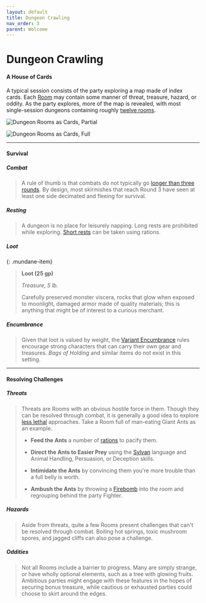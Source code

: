 ```yaml
---
layout: default
title: Dungeon Crawling
nav_order: 3
parent: Welcome
---
```


# Dungeon Crawling

#### A House of Cards

A typical session consists of the party exploring a map made of index cards. Each [Room](../gm_guide/rooms/rooms) may contain some manner of threat, treasure, hazard, or oddity. As the party explores, more of the map is revealed, with most single-session dungeons containing roughly [twelve rooms](../gm_guide/rooms/twelve_room_dungeon).

![Dungeon Rooms as Cards, Partial](../../../assets/img/dungeon_01.jpg)

![Dungeon Rooms as Cards, Full](../../../assets/img/dungeon_02.jpg)


---


#### Survival

##### Combat

> A rule of thumb is that combats do not typically go [longer than three rounds](../gm_guide/combat/combat). By design, most skirmishes that reach Round 3 have seen at least one side decimated and fleeing for survival.

##### Resting

> A dungeon is no place for leisurely napping. Long rests are prohibited while exploring. [Short rests](../adventuring/resting) can be taken using rations.

##### Loot

{: .mundane-item}
> **Loot (25 gp)**
>
> *Treasure, 5 lb.*
>
> Carefully preserved monster viscera, rocks that glow when exposed to moonlight, damaged armor made of quality materials; this is anything that might be of interest to a curious merchant.

##### Encumbrance

> Given that loot is valued by weight, the [Variant Encumbrance](../adventuring/encumbrance) rules encourage strong characters that can carry their own gear and treasures. *Bags of Holding* and similar items do not exist in this setting.

---

#### Resolving Challenges

##### Threats 
> Threats are Rooms with an obvious hostile force in them. Though they can be resolved through combat, it is generally a good idea to explore [less lethal](../gm_guide/combat/combat) approaches. Take a Room full of man-eating Giant Ants as an example.
>
> * **Feed the Ants** a number of [rations](../../data/items/rations) to pacify them.
>
> * **Direct the Ants to Easier Prey** using the [Sylvan](../adventuring/languages#sylvan) language and Animal Handling, Persuasion, or Deception skills.
> 
> * **Intimidate the Ants** by convincing them you're more trouble than a full belly is worth.
> 
> * **Ambush the Ants** by throwing a [Firebomb](../gear/alchemics) into the room and regrouping behind the party Fighter.

##### Hazards

> Aside from threats, quite a few Rooms present challenges that can't be resolved through combat. Boiling hot springs, toxic mushroom spores, and jagged cliffs can also pose a challenge.

##### Oddities

> Not all Rooms include a barrier to progress. Many are simply strange, or have wholly optional elements, such as a tree with glowing fruits. Ambitious parties might engage with these features in the hopes of securing bonus treasure, while cautious or exhausted parties could choose to skirt around the edges.
 
